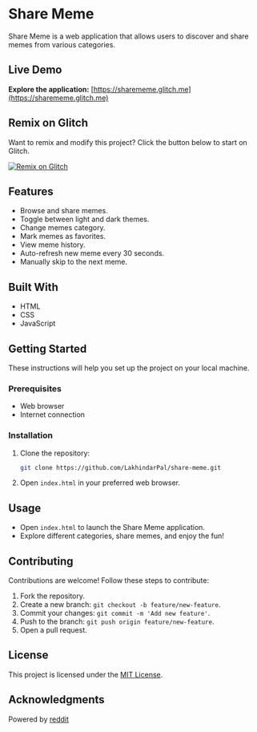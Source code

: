 # Share Meme

Share Meme is a web application that allows users to discover and share memes from various categories.

## Live Demo

**Explore the application:** [https://sharememe.glitch.me](https://sharememe.glitch.me)

## Remix on Glitch

Want to remix and modify this project? Click the button below to start on Glitch.

[![Remix on Glitch](https://cdn.gomix.com/f3620a78-0ad3-4f81-a271-c8a4faa20f86%2Fremix-button.svg)](https://glitch.com/edit/#!/remix/sharememe)

## Features

- Browse and share memes.
- Toggle between light and dark themes.
- Change memes category.
- Mark memes as favorites.
- View meme history.
- Auto-refresh new meme every 30 seconds.
- Manually skip to the next meme.

## Built With

- HTML
- CSS
- JavaScript

## Getting Started

These instructions will help you set up the project on your local machine.

### Prerequisites

- Web browser
- Internet connection

### Installation

1. Clone the repository:
   ```bash
   git clone https://github.com/LakhindarPal/share-meme.git
   ```
2. Open `index.html` in your preferred web browser.

## Usage

- Open `index.html` to launch the Share Meme application.
- Explore different categories, share memes, and enjoy the fun!

## Contributing

Contributions are welcome! Follow these steps to contribute:

1. Fork the repository.
2. Create a new branch: `git checkout -b feature/new-feature`.
3. Commit your changes: `git commit -m 'Add new feature'`.
4. Push to the branch: `git push origin feature/new-feature`.
5. Open a pull request.

## License
This project is licensed under the [MIT License](LICENSE).

## Acknowledgments

Powered by [reddit](https://reddit.com)